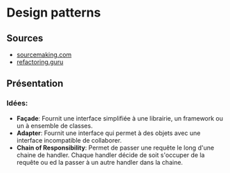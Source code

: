 # Design patterns

<Posts header="Travaux"/>

<Posts header="Création" type="Création"/>

<Posts header="Structure" type="Structure"/>

## Sources

* [sourcemaking.com](https://sourcemaking.com/)
* [refactoring.guru](https://refactoring.guru/design-patterns/composite)

## Présentation

### Idées:

* **Façade**: Fournit une interface simplifiée à une librairie, un framework ou un à ensemble de classes.
* **Adapter**: Fournit une interface qui permet à des objets avec une interface incompatible de collaborer.
* **Chain of Responsibility**: Permet de passer une requête le long d'une chaine de <Def def="methode qui prend en charge">handler</Def>. Chaque handler décide de soit s'occuper de la requête ou ed la passer à un autre handler dans la chaine.